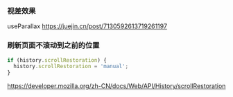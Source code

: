 ### 视差效果

useParallax
https://juejin.cn/post/7130592613719261197

### 刷新页面不滚动到之前的位置

```js
if (history.scrollRestoration) {
  history.scrollRestoration = 'manual';
}
```
https://developer.mozilla.org/zh-CN/docs/Web/API/History/scrollRestoration
